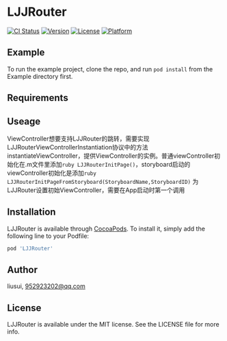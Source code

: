 # LJJRouter

[![CI Status](http://img.shields.io/travis/liusui/LJJRouter.svg?style=flat)](https://travis-ci.org/liusui/LJJRouter)
[![Version](https://img.shields.io/cocoapods/v/LJJRouter.svg?style=flat)](http://cocoapods.org/pods/LJJRouter)
[![License](https://img.shields.io/cocoapods/l/LJJRouter.svg?style=flat)](http://cocoapods.org/pods/LJJRouter)
[![Platform](https://img.shields.io/cocoapods/p/LJJRouter.svg?style=flat)](http://cocoapods.org/pods/LJJRouter)

## Example

To run the example project, clone the repo, and run `pod install` from the Example directory first.

## Requirements

## Useage
ViewController想要支持LJJRouter的跳转，需要实现LJJRouterViewControllerInstantiation协议中的方法instantiateViewController，提供ViewController的实例。普通viewController初始化在.m文件里添加```ruby LJJRouterInitPage()```，storyboard启动的viewController初始化是添加```ruby LJJRouterInitPageFromStoryboard(StoryboardName,StoryboardID)```
为LJJRouter设置初始ViewController，需要在App启动时第一个调用

## Installation

LJJRouter is available through [CocoaPods](http://cocoapods.org). To install
it, simply add the following line to your Podfile:

```ruby
pod 'LJJRouter'
```

## Author

liusui, 952923202@qq.com

## License

LJJRouter is available under the MIT license. See the LICENSE file for more info.

